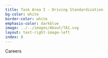 ```yaml
---
title: Task Area I - Driving Standardization 
bg-color: white
border-color: white
emphasis-color: darkblue
image: ../../images/About/TA1.svg
layout: text-right-image-left
index: 8
---
```


Careers